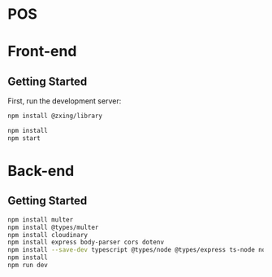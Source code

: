 # POS
# Front-end
## Getting Started

First, run the development server:

```bash
npm install @zxing/library

npm install
npm start
```
# Back-end
## Getting Started

```bash
npm install multer
npm install @types/multer
npm install cloudinary
npm install express body-parser cors dotenv
npm install --save-dev typescript @types/node @types/express ts-node nodemon
npm install
npm run dev
```
